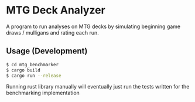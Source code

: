 # MTG Deck Analyzer

A program to run analyses on MTG decks by simulating beginning game draws / mulligans and rating each run.

## Usage (Development)

```bash
$ cd mtg_benchmarker
$ cargo build
$ cargo run --release
```

Running rust library manually will eventually just run the tests written for the benchmarking implementation
